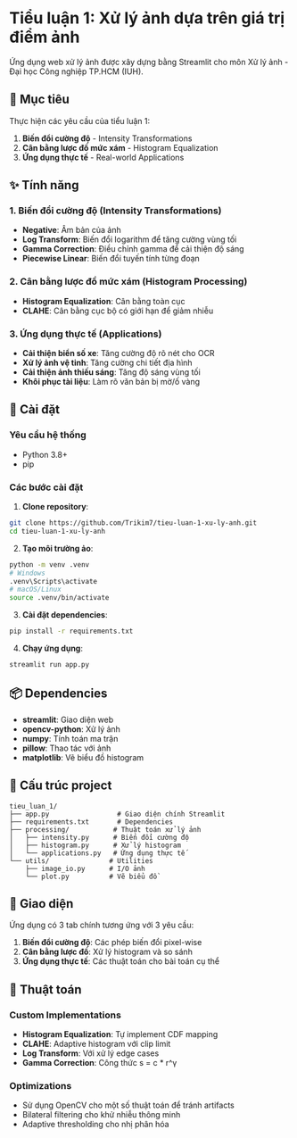 # Tiểu luận 1: Xử lý ảnh dựa trên giá trị điểm ảnh

Ứng dụng web xử lý ảnh được xây dựng bằng Streamlit cho môn Xử lý ảnh - Đại học Công nghiệp TP.HCM (IUH).

## 🎯 Mục tiêu

Thực hiện các yêu cầu của tiểu luận 1:

1. **Biến đổi cường độ** - Intensity Transformations
2. **Cân bằng lược đồ mức xám** - Histogram Equalization
3. **Ứng dụng thực tế** - Real-world Applications

## ✨ Tính năng

### 1. Biến đổi cường độ (Intensity Transformations)

- **Negative**: Âm bản của ảnh
- **Log Transform**: Biến đổi logarithm để tăng cường vùng tối
- **Gamma Correction**: Điều chỉnh gamma để cải thiện độ sáng
- **Piecewise Linear**: Biến đổi tuyến tính từng đoạn

### 2. Cân bằng lược đồ mức xám (Histogram Processing)

- **Histogram Equalization**: Cân bằng toàn cục
- **CLAHE**: Cân bằng cục bộ có giới hạn để giảm nhiễu

### 3. Ứng dụng thực tế (Applications)

- **Cải thiện biển số xe**: Tăng cường độ rõ nét cho OCR
- **Xử lý ảnh vệ tinh**: Tăng cường chi tiết địa hình
- **Cải thiện ảnh thiếu sáng**: Tăng độ sáng vùng tối
- **Khôi phục tài liệu**: Làm rõ văn bản bị mờ/ố vàng

## 🚀 Cài đặt

### Yêu cầu hệ thống

- Python 3.8+
- pip

### Các bước cài đặt

1. **Clone repository**:

```bash
git clone https://github.com/Trikim7/tieu-luan-1-xu-ly-anh.git
cd tieu-luan-1-xu-ly-anh
```

2. **Tạo môi trường ảo**:

```bash
python -m venv .venv
# Windows
.venv\Scripts\activate
# macOS/Linux
source .venv/bin/activate
```

3. **Cài đặt dependencies**:

```bash
pip install -r requirements.txt
```

4. **Chạy ứng dụng**:

```bash
streamlit run app.py
```

## 📦 Dependencies

- **streamlit**: Giao diện web
- **opencv-python**: Xử lý ảnh
- **numpy**: Tính toán ma trận
- **pillow**: Thao tác với ảnh
- **matplotlib**: Vẽ biểu đồ histogram

## 📁 Cấu trúc project

```
tieu_luan_1/
├── app.py                 # Giao diện chính Streamlit
├── requirements.txt       # Dependencies
├── processing/           # Thuật toán xử lý ảnh
│   ├── intensity.py      # Biến đổi cường độ
│   ├── histogram.py      # Xử lý histogram
│   └── applications.py   # Ứng dụng thực tế
└── utils/               # Utilities
    ├── image_io.py      # I/O ảnh
    └── plot.py          # Vẽ biểu đồ
```

## 🎨 Giao diện

Ứng dụng có 3 tab chính tương ứng với 3 yêu cầu:

1. **Biến đổi cường độ**: Các phép biến đổi pixel-wise
2. **Cân bằng lược đồ**: Xử lý histogram và so sánh
3. **Ứng dụng thực tế**: Các thuật toán cho bài toán cụ thể

## 🧠 Thuật toán

### Custom Implementations

- **Histogram Equalization**: Tự implement CDF mapping
- **CLAHE**: Adaptive histogram với clip limit
- **Log Transform**: Với xử lý edge cases
- **Gamma Correction**: Công thức s = c * r^γ

### Optimizations

- Sử dụng OpenCV cho một số thuật toán để tránh artifacts
- Bilateral filtering cho khử nhiễu thông minh
- Adaptive thresholding cho nhị phân hóa
